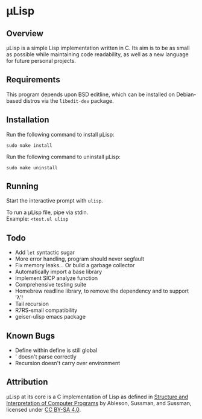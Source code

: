 # µLisp

## Overview

µLisp is a simple Lisp implementation written in C.
Its aim is to be as small as possible while maintaining code readability,
as well as a new language for future personal projects.

## Requirements

This program depends upon BSD editline,
which can be installed on Debian-based distros via the `libedit-dev` package.

## Installation

Run the following command to install µLisp:

`sudo make install`

Run the following command to uninstall µLisp:

`sudo make uninstall`
	
## Running

Start the interactive prompt with `ulisp`.

To run a µLisp file, pipe via stdin.  
Example: `<test.ul ulisp`

## Todo

- Add `let` syntactic sugar
- More error handling, program should never segfault
- Fix memory leaks... Or build a garbage collector
- Automatically import a base library
- Implement SICP analyze function
- Comprehensive testing suite
- Homebrew readline library, to remove the dependency and to support 'λ'!
- Tail recursion
- R7RS-small compatibility
- geiser-ulisp emacs package

## Known Bugs

- Define within define is still global
- ' doesn't parse correctly
- Recursion doesn't carry over environment

## Attribution

µLisp at its core is a C implementation of Lisp as defined in [Structure and Interpretation of Computer Programs](https://mitpress.mit.edu/sites/default/files/sicp/full-text/book/book.html) by Ableson, Sussman, and Sussman, licensed under [CC BY-SA 4.0](https://creativecommons.org/licenses/by-sa/4.0/).
